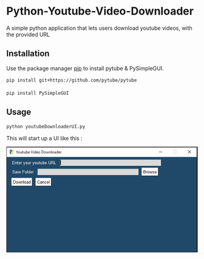 # Python-Youtube-Video-Downloader
A simple python application that lets users download youtube videos, with the provided URL

## Installation

Use the package manager [pip](https://pip.pypa.io/en/stable/) to install pytube & PySimpleGUI.

```bash
pip install git+https://github.com/pytube/pytube

pip install PySimpleGUI
```

## Usage

```bash
python youtubeDownloaderUI.py 
```

This will start up a UI like this : 

![Alt Text](https://github.com/hookFang/Python-Youtube-Video-Downloader/blob/master/pictures/capture1.PNG)
